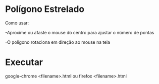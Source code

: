# Polígono Estrelado
Como usar:

-Aproxime ou afaste o mouse do centro para ajustar o número de pontas

-O polígono rotaciona em direção ao mouse na tela
# Executar
google-chrome &lt;filename>.html
ou
firefox &lt;filename>.html